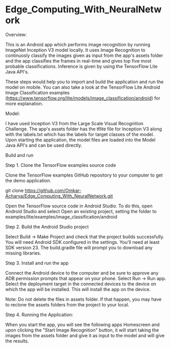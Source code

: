 # Edge_Computing_With_NeuralNetwork

Overview:

This is an Android app which performs image recognition by running ImageNet Inception V3 model locally. It uses Image 
Recognition to continuosly classify the images given as input from the app's assets folder and the app classifies the frames
in real-time and gives top five most probable classifications. Inference is given by using the TensorFlow Lite Java API's.

These steps would help you to import and build the application and run the model on mobile. You can also take a look at the 
TensorFlow Lite Android Image Classification examples (https://www.tensorflow.org/lite/models/image_classification/android) 
for more explanation.

Model:

I have used Inception V3 from the Large Scale Visual Recognition Challenge. The app's assets folder has the tflite file for
Inception V3 along with the labels.txt which has the labels for target classes of the model. Upon starting the application,
the model files are loaded into the Model Java API's and can be used directly.


Build and run

Step 1. Clone the TensorFlow examples source code

Clone the TensorFlow examples GitHub repository to your computer to get the demo application.

git clone https://github.com/Omkar-Acharya/Edge_Computing_With_NeuralNetwork.git

Open the TensorFlow source code in Android Studio. To do this, open Android Studio and select Open an existing project, setting the folder to examples/lite/examples/image_classification/android

Step 2. Build the Android Studio project

Select Build -> Make Project and check that the project builds successfully. You will need Android SDK configured in the settings. You'll need at least SDK version 23. The build.gradle file will prompt you to download any missing libraries.

Step 3. Install and run the app

Connect the Android device to the computer and be sure to approve any ADB permission prompts that appear on your phone. Select Run -> Run app. Select the deployment target in the connected devices to the device on which the app will be installed. This will install the app on the device.

Note: Do not delete the files in assets folder. If that happen, you may have to reclone the assets folders from the project 
to your local.

Step 4. Running the Application:

When you start the app, you will see the following apps Homescreen and upon clicking the "Start Image Recognition" button, it will start
taking the images from the assets folder and give it as input to the model and will give the results.
